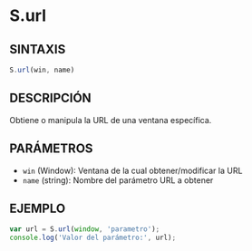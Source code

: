 # S.url

## SINTAXIS
```javascript
S.url(win, name)
```

## DESCRIPCIÓN
Obtiene o manipula la URL de una ventana específica.

## PARÁMETROS
- `win` (Window): Ventana de la cual obtener/modificar la URL
- `name` (string): Nombre del parámetro URL a obtener

## EJEMPLO
```javascript
var url = S.url(window, 'parametro');
console.log('Valor del parámetro:', url);
```